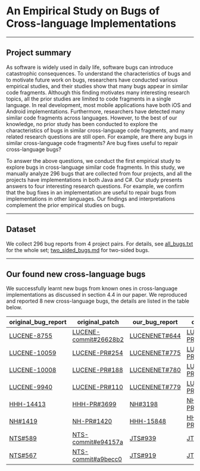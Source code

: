 # An Empirical Study on Bugs of Cross-language Implementations

---

## Project summary

As software is widely used in daily life, software bugs can introduce catastrophic consequences. To understand the characteristics of bugs and to motivate future work on bugs, researchers have conducted various empirical studies, and their studies show that many bugs appear in similar code fragments. Although this finding motivates many interesting research topics,  all the prior studies are limited to code fragments in a single language. In real development, most mobile applications have both iOS and Android implementations. Furthermore, researchers have detected many similar code fragments across languages. However, to the best of our knowledge, no prior study has been conducted to explore the characteristics of bugs in similar cross-language code fragments, and many related research questions are still open. For example, are there any bugs in similar cross-language code fragments? Are bug fixes useful to repair cross-language bugs?

To answer the above questions, we conduct the first empirical study to explore bugs in cross-language similar code fragments. In this study, we manually analyze 296 bugs that are collected from four projects, and all the projects have implementations in both Java and C\#. Our study presents answers to four interesting research questions. For example, we confirm that the bug fixes in an implementation are useful to repair bugs from implementations in other languages. Our findings and interpretations complement the prior empirical studies on bugs.

---
## Dataset

We collect 296 bug reports from 4 project pairs. For details, see [all_bugs.txt](https://github.com/chenhh021/cross-language/blob/main/all_bugs.txt) for the whole set; [two_sided_bugs.md](https://github.com/chenhh021/cross-language/blob/main/two_sided_bugs.md) for two-sided bugs.

---

## Our found new cross-language bugs

We successfully learnt new bugs from known ones in cross-language implementations as discussed in section 4.4 in our paper. We reproduced and reported 8 new cross-language bugs, the details are listed in the table below.

| original_bug_report | original_patch | our_bug_report | our_patch | our_patch_status |
| ------- | --------- | ----------- | ------- |  ------- |  
| [LUCENE-8755](https://issues.apache.org/jira/browse/LUCENE-8755) | [LUCENE-commit\#26628b2](https://github.com/apache/lucene/commit/26628b2717a73235db56fde94f7f5b64cbc5b8b2) | [LUCENENET#644](https://github.com/apache/lucenenet/issues/644)            |    [LUCENENET-PR\#644](https://github.com/apache/lucenenet/pull/738/files)     | PR rejected |  
| [LUCENE-10059](https://issues.apache.org/jira/browse/LUCENE-10059)  | [LUCENE-PR\#254](https://github.com/apache/lucene/pull/254/files)     | [LUCENENET#775](https://github.com/apache/lucenenet/issues/775)    | [LUCENENET-PR\#777](https://github.com/apache/lucenenet/pull/777/files)        |  Open|
| [LUCENE-10008](https://issues.apache.org/jira/browse/LUCENE-10008)  | [LUCENE-PR\#188](https://github.com/apache/lucene/pull/188/files)          | [LUCENENET#780](https://github.com/apache/lucenenet/issues/780)            | [LUCENENET-PR\#781](https://github.com/apache/lucenenet/pull/781/files)      | Open | 
| [LUCENE-9940](https://issues.apache.org/jira/browse/LUCENE-9940)    | [LUCENE-PR\#110](https://github.com/apache/lucene/pull/110/files)     | [LUCENENET#779](https://github.com/apache/lucenenet/issues/779)       | [LUCENENET-PR\#783](https://github.com/apache/lucenenet/pull/783/files)        | Open |  
| [HHH-14413](https://hibernate.atlassian.net/browse/HHH-14413)       | [HHH-PR\#3699](https://github.com/hibernate/hibernate-orm/pull/3699/files)    |  [NH\#3198](https://github.com/nhibernate/nhibernate-core/issues/3198)           | [NH-PR\#3199](https://github.com/nhibernate/nhibernate-core/pull/3199/files)        | PR accepted | 
| [NH\#1419](https://github.com/nhibernate/nhibernate-core/issues/1419)      | [NH-PR\#1420](https://github.com/nhibernate/nhibernate-core/pull/1420/files)     | [HHH-15848](https://hibernate.atlassian.net/browse/HHH-15848)         |  [HHH-PR\#5737](https://github.com/hibernate/hibernate-orm/pull/5737/files)      | Open | 
| [NTS\#589](https://github.com/NetTopologySuite/NetTopologySuite/issues/589)      | [NTS-commit\#e94157a](https://github.com/NetTopologySuite/NetTopologySuite/commit/e94157ac19e97fbbdf0808f18bac8ea899288516)          |  [JTS\#939](https://github.com/locationtech/jts/issues/939)       | [JTS-PR\#941](https://github.com/locationtech/jts/pull/941/files)       | Open |  
| [NTS\#567](https://github.com/NetTopologySuite/NetTopologySuite/issues/567)      | [NTS-commit\#a9becc0](https://github.com/NetTopologySuite/NetTopologySuite/commit/a9becc07dcad66fc9405d1869364ac8e6ce8650d)          |  [JTS\#919](https://github.com/locationtech/jts/issues/919)           | [JTS-PR\#922](https://github.com/locationtech/jts/pull/922/files)        | PR accepted  |
